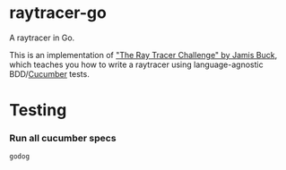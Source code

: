 # raytracer-go

A raytracer in Go.

This is an implementation of ["The Ray Tracer Challenge" by Jamis Buck](https://pragprog.com/book/jbtracer/the-ray-tracer-challenge), which teaches you how to write a raytracer using language-agnostic BDD/[Cucumber](https://cucumber.io/) tests.

# Testing

### Run all cucumber specs

`godog`
